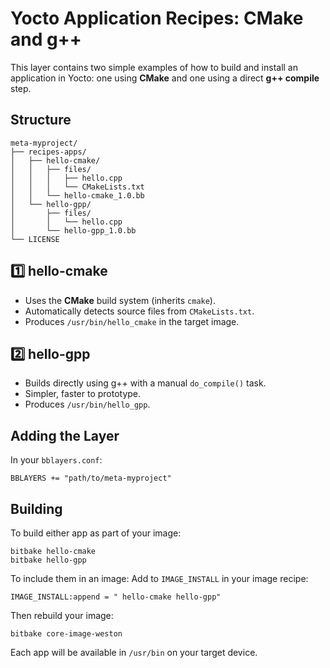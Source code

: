 # Yocto Application Recipes: CMake and g++

This layer contains two simple examples of how to build and install an application in Yocto:
one using **CMake** and one using a direct **g++ compile** step.

## Structure
```
meta-myproject/
├── recipes-apps/
│   ├── hello-cmake/
│   │   ├── files/
│   │   │   ├── hello.cpp
│   │   │   └── CMakeLists.txt
│   │   └── hello-cmake_1.0.bb
│   └── hello-gpp/
│       ├── files/
│       │   └── hello.cpp
│       └── hello-gpp_1.0.bb
└── LICENSE
```

## 1️⃣ hello-cmake
- Uses the **CMake** build system (inherits `cmake`).
- Automatically detects source files from `CMakeLists.txt`.
- Produces `/usr/bin/hello_cmake` in the target image.

## 2️⃣ hello-gpp
- Builds directly using g++ with a manual `do_compile()` task.
- Simpler, faster to prototype.
- Produces `/usr/bin/hello_gpp`.

## Adding the Layer
In your `bblayers.conf`:
```
BBLAYERS += "path/to/meta-myproject"
```

## Building
To build either app as part of your image:
```
bitbake hello-cmake
bitbake hello-gpp
```

To include them in an image:
Add to `IMAGE_INSTALL` in your image recipe:
```
IMAGE_INSTALL:append = " hello-cmake hello-gpp"
```

Then rebuild your image:
```
bitbake core-image-weston
```

Each app will be available in `/usr/bin` on your target device.
